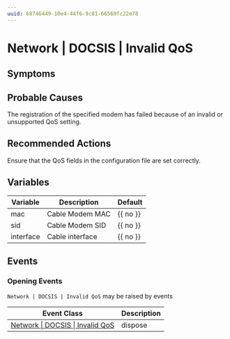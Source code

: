 ```yaml
---
uuid: 68746449-10e4-44f6-9c81-66569fc22e78
---
```

# Network | DOCSIS | Invalid QoS

## Symptoms

## Probable Causes

The registration of the specified modem has failed because of an invalid or unsupported QoS setting.

## Recommended Actions

Ensure that the QoS fields in the configuration file are set correctly.

## Variables

Variable | Description | Default
--- | --- | ---
mac | Cable Modem MAC | {{ no }}
sid | Cable Modem SID | {{ no }}
interface | Cable interface | {{ no }}

## Events

### Opening Events
`Network | DOCSIS | Invalid QoS` may be raised by events

Event Class | Description
--- | ---
[Network \| DOCSIS \| Invalid QoS](../../../event-classes/network/docsis/invalid-qos.md) | dispose
